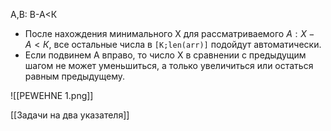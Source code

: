 A,B: B-A<К

- После нахождения минимального Х для рассматриваемого $А: X-A<К$, все остальные числа в `[K;len(arr)]` подойдут автоматически.
- Если подвинем А вправо, то число Х в сравнении с предыдущим шагом не может уменьшиться, а только увеличиться или остаться равным предыдущему.

![[PEWEHNE 1.png]]

[[Задачи на два указателя]]